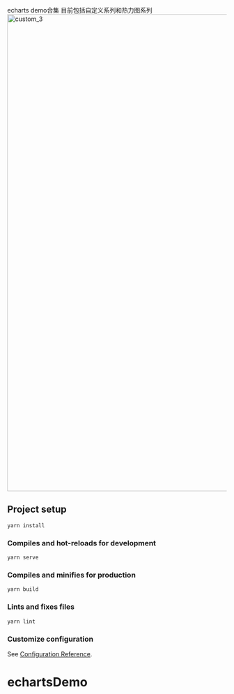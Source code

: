 
echarts demo合集
目前包括自定义系列和热力图系列
<img width="1094" alt="custom_3" src="https://github.com/scrollHeart/echartsDemo/assets/16933555/8337b4ae-529c-4e7d-92aa-cd1bcbf18919">

## Project setup
```
yarn install
```

### Compiles and hot-reloads for development
```
yarn serve
```

### Compiles and minifies for production
```
yarn build
```

### Lints and fixes files
```
yarn lint
```

### Customize configuration
See [Configuration Reference](https://cli.vuejs.org/config/).
# echartsDemo
